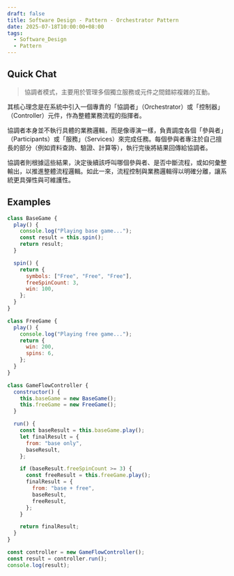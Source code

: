 ```yaml
---
draft: false
title: Software Design - Pattern - Orchestrator Pattern
date: 2025-07-18T10:00:00+08:00
tags:
  - Software_Design
  - Pattern
---
```


## Quick Chat

> 協調者模式，主要用於管理多個獨立服務或元件之間錯綜複雜的互動。

其核心理念是在系統中引入一個專責的「協調者」（Orchestrator）或「控制器」（Controller）元件，作為整體業務流程的指揮者。

協調者本身並不執行具體的業務邏輯，而是像導演一樣，負責調度各個「參與者」（Participants）或「服務」（Services）來完成任務。每個參與者專注於自己擅長的部分（例如資料查詢、驗證、計算等），執行完後將結果回傳給協調者。

協調者則根據這些結果，決定後續該呼叫哪個參與者、是否中斷流程，或如何彙整輸出，以推進整體流程邏輯。如此一來，流程控制與業務邏輯得以明確分離，讓系統更具彈性與可維護性。

## Examples

```js
class BaseGame {
  play() {
    console.log("Playing base game...");
    const result = this.spin();
    return result;
  }

  spin() {
    return {
      symbols: ["Free", "Free", "Free"],
      freeSpinCount: 3,
      win: 100,
    };
  }
}

class FreeGame {
  play() {
    console.log("Playing free game...");
    return {
      win: 200,
      spins: 6,
    };
  }
}

class GameFlowController {
  constructor() {
    this.baseGame = new BaseGame();
    this.freeGame = new FreeGame();
  }

  run() {
    const baseResult = this.baseGame.play();
    let finalResult = {
      from: "base only",
      baseResult,
    };

    if (baseResult.freeSpinCount >= 3) {
      const freeResult = this.freeGame.play();
      finalResult = {
        from: "base + free",
        baseResult,
        freeResult,
      };
    }

    return finalResult;
  }
}

const controller = new GameFlowController();
const result = controller.run();
console.log(result);
```